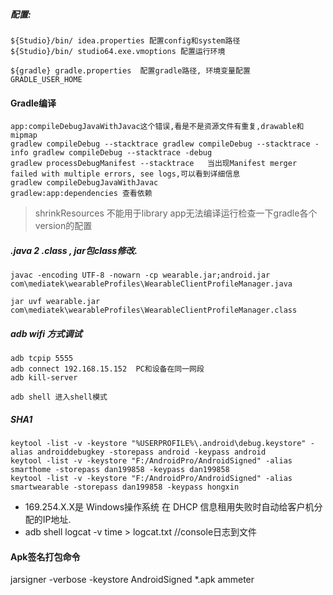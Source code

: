 ##### 配置:
```
${Studio}/bin/ idea.properties 配置config和system路径
${Studio}/bin/ studio64.exe.vmoptions 配置运行环境

${gradle} gradle.properties  配置gradle路径, 环境变量配置  GRADLE_USER_HOME

```

#### Gradle编译
```
app:compileDebugJavaWithJavac这个错误,看是不是资源文件有重复,drawable和mipmap
gradlew compileDebug --stacktrace gradlew compileDebug --stacktrace -info gradlew compileDebug --stacktrace -debug
gradlew processDebugManifest --stacktrace   当出现Manifest merger failed with multiple errors, see logs,可以看到详细信息
gradlew compileDebugJavaWithJavac
gradlew:app:dependencies 查看依赖
```
> shrinkResources 不能用于library
> app无法编译运行检查一下gradle各个version的配置

##### .java 2 .class   , jar包class修改.
```
javac -encoding UTF-8 -nowarn -cp wearable.jar;android.jar com\mediatek\wearableProfiles\WearableClientProfileManager.java

jar uvf wearable.jar com\mediatek\wearableProfiles\WearableClientProfileManager.class

```

##### adb wifi 方式调试
```
adb tcpip 5555
adb connect 192.168.15.152  PC和设备在同一网段
adb kill-server

adb shell 进入shell模式
```

##### SHA1
```
keytool -list -v -keystore "%USERPROFILE%\.android\debug.keystore" -alias androiddebugkey -storepass android -keypass android
keytool -list -v -keystore "F:/AndroidPro/AndroidSigned" -alias smarthome -storepass dan199858 -keypass dan199858
keytool -list -v -keystore "F:/AndroidPro/AndroidSigned" -alias smartwearable -storepass dan199858 -keypass hongxin
```

- 169.254.X.X是 Windows操作系统 在 DHCP 信息租用失败时自动给客户机分配的IP地址.
- adb shell logcat -v time > logcat.txt //console日志到文件

#### Apk签名打包命令
jarsigner -verbose -keystore AndroidSigned *.apk ammeter
